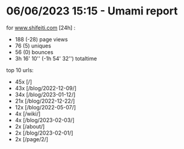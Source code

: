 # 06/06/2023 15:15 - Umami report
for www.shifeiti.com [24h] :

 - 188 (-28) page views
 - 76 (5) uniques
 - 56 (0) bounces
 - 3h 16' 10'' (-1h 54' 32'') totaltime


top 10 urls:
 - 45x [/]
 - 43x [/blog/2022-12-09/]
 - 34x [/blog/2023-01-12/]
 - 21x [/blog/2022-12-22/]
 - 12x [/blog/2022-05-07/]
 - 4x [/wiki/]
 - 4x [/blog/2023-02-03/]
 - 2x [/about/]
 - 2x [/blog/2023-02-01/]
 - 2x [/page/2/]


